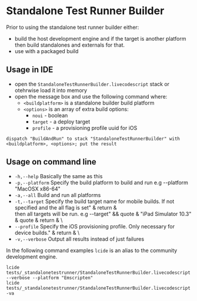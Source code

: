 # Standalone Test Runner Builder

Prior to using the standalone test runner builder either:

- build the host development engine and if the target is another
platform then build standalones and externals for that.
- use with a packaged build

## Usage in IDE

- open the `StandaloneTestRunnerBuilder.livecodescript` stack or
otehrwise load it into memory
- open the message box and use the following command where:
  - `<buildplatform>` is a standalone builder build platform
  - `<options>` is an array of extra build options:
    - `noui` - boolean
    - `target` - a deploy target
    - `profile` - a provisioning profile uuid for iOS

```
dispatch "BuildAndRun" to stack "StandaloneTestRunnerBuilder" with <buildplatform>, <options>; put the result
```

## Usage on command line

- `-h,--help`       Basically the same as this
- `-p,--platform`   Specify the build platform to build and run e.g --platform "MacOSX x86-64"
- `-a,--all`        Build and run all platforms
- `-t,--target`     Specify the build target name for mobile builds. If not specified and the all flag is set" & return & \
  then all targets will be run. e.g --target" && quote & "iPad Simulator 10.3" & quote & return & \
- `--profile`       Specify the iOS provisioning profile. Only necessary for device builds." & return & \         
- `-v,--verbose`    Output all results instead of just failures

In the following command examples `lcide` is an alias to the community
development engine.

```
lcide tests/_standalonetestrunner/StandaloneTestRunnerBuilder.livecodescript --verbose --platform "Emscripten"
lcide tests/_standalonetestrunner/StandaloneTestRunnerBuilder.livecodescript -va
```
